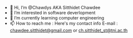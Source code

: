- 👋 Hi, I’m @Chawdys AKA Sitthidet Chawdee
- 👀 I’m interested in software deverlopment
- 🌱 I’m currently learning computer engineering
- 📫 How to reach me : 
        Here's my contact info
          E-mail : chawdee.sitthidet@gmail.com or 
                   ch.sitthidet_st@tni.ac.th
<!---
Chawdys/Chawdys is a ✨ special ✨ repository because its `README.md` (this file) appears on your GitHub profile.
You can click the Preview link to take a look at your changes.
--->
